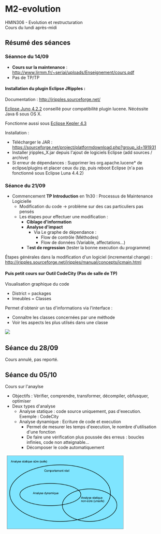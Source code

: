 # M2-evolution
HMIN306 - Evolution et restructuration  
Cours du lundi après-midi

## Résumé des séances

### Séannce du 14/09

- **Cours sur la maintenance** : http://www.lirmm.fr/~seriai/uploads/Enseignement/cours.pdf
- Pas de TP/TP

#### Installation du plugin Eclipse JRipples : 

Documentation : http://jripples.sourceforge.net/  

[Eclipse Juno 4.2.2](https://www.eclipse.org/downloads/packages/eclipse-classic-422/junosr2) conseillé pour compatibilité plugin lucene. Nécéssite Java 6 sous OS X.

Fonctionne aussi sous [Eclipse Kepler 4.3](http://www.eclipse.org/downloads/packages/release/Kepler/SR2)

Installation :
  - Télécharger le JAR : https://sourceforge.net/project/platformdownload.php?group_id=191931
  - Installer jripples_X.jar depuis l'ajout de logiciels Eclipse (add sources / archive)
  - Si erreur de dépendances : Supprimer les org.apache.lucene* de eclipse/plugins et placer ceux du zip, puis reboot Eclipse (n'a pas fonctionné sous Eclipse Luna 4.4.2)

### Séance du 21/09

- Commencement **TP Introduction**  en 1h30 : Processus de Maintenance Logicielle
  - Modification du code -> problème sur des cas particuliers pas pensés
  - Les étapes pour effectuer une modification :
    - **Ciblage d'information**
    - **Analyse d'impact**
      - Via Le graphe de dépendance :
        - Flow de contrôle (Méthodes)
        - Flow de données (Variable, affectations...)
    - T**est de regression** (tester la bonne execution du programme)

Étapes générales dans la modification d'un logiciel (incremental change) :  
http://jripples.sourceforge.net/jripples/manual/concepts/icmain.html

#### Puis petit cours sur **Outil CodeCity** (Pas de salle de TP)
Visualisation graphique du code
- District = packages
- Imeubles = Classes

Permet d'obtenir un tas d'informations via l'interface :
- Connaître les classes concernées par une méthode
- Voir les aspects les plus utilsés dans une classe

<img src="http://www.inf.usi.ch/phd/wettel/pics/codecity_screenshot.png" width="400px">  

## Séance du 28/09
Cours annulé, pas reporté.

## Séance du 05/10
Cours sur l'anaylse
- Objectifs : Vérifier, comprendre, transformer, décompiler, obfusquer, optimiser
- Deux types d'analyse
  - Analyse statique : code source uniquement, pas d'execution. Exemple : CodeCity
  - Analyse dynamique : Ecriture de code et execution
    - Permet de mesurer les temps d'execution, le nombre d'utilisation d'une fonction
    - De faire une vérification plus poussée des erreus : boucles infinies, code non atteignable...
    - Décomposer le code automatiquement

<img src="https://github.com/Doelia/M2-evolution/raw/master/cours/c21.png" width="400px">  

